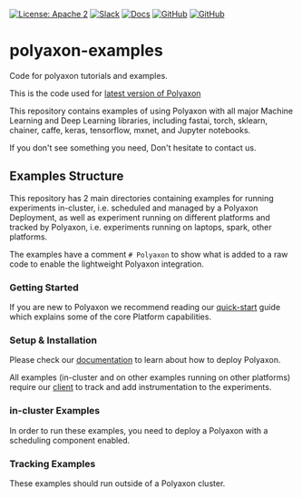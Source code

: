 [![License: Apache 2](https://img.shields.io/badge/License-apache2-green.svg)](LICENSE)
[![Slack](https://img.shields.io/badge/chat-on%20slack-aadada.svg?logo=slack&longCache=true)](https://polyaxon.com/slack/)
[![Docs](https://img.shields.io/badge/docs-stable-brightgreen.svg?style=flat)](https://polyaxon.com/docs/)
[![GitHub](https://img.shields.io/badge/issue_tracker-github-blue?logo=github)](https://github.com/polyaxon/polyaxon/issues)
[![GitHub](https://img.shields.io/badge/roadmap-github-blue?style=flat&logo=github&longCache=true)](https://github.com/orgs/polyaxon/projects/5)

# polyaxon-examples

Code for polyaxon tutorials and examples.

This is the code used for [latest version of Polyaxon](https://polyaxon.com/docs/intro/quick_start/)


This repository contains examples of using Polyaxon with all major Machine Learning and Deep Learning libraries, 
including fastai, torch, sklearn, chainer, caffe, keras, tensorflow, mxnet, and Jupyter notebooks.

If you don't see something you need, Don't hesitate to contact us.

## Examples Structure

This repository has 2 main directories containing examples for running experiments in-cluster, i.e. scheduled and managed by a Polyaxon Deployment, 
as well as experiment running on different platforms and tracked by Polyaxon, i.e. experiments running on laptops, spark, other platforms.

The examples have a comment `# Polyaxon` to show what is added to a raw code to enable the lightweight Polyaxon integration.

### Getting Started

If you are new to Polyaxon we recommend reading our [quick-start](https://polyaxon.com/docs/intro/quick-start/) guide which explains some of the core Platform capabilities.

### Setup & Installation

Please check our [documentation](https://polyaxon.com/docs/) to learn about how to deploy Polyaxon.

All examples (in-cluster and on other examples running on other platforms) require our [client](https://github.com/polyaxon/polyaxon-client) to track and add instrumentation to the experiments.
 
### in-cluster Examples

In order to run these examples, you need to deploy a Polyaxon with a scheduling component enabled.

### Tracking Examples

These examples should run outside of a Polyaxon cluster.
